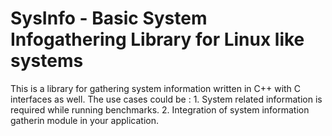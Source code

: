 # SysInfo - Basic System Infogathering Library for Linux like systems
This is a library for gathering system information written in C++ with C interfaces as well.
The use cases could be :
     1. System related information is required while running benchmarks.
     2. Integration of system information gatherin module in your application.
     
